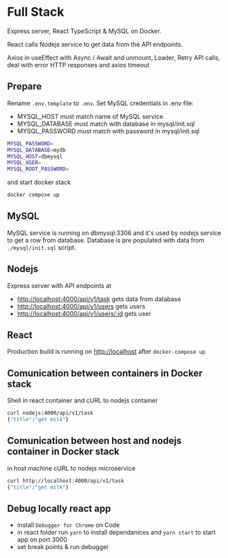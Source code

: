 # Full Stack

Express server, React TypeScript & MySQL on Docker. 

React calls Nodejs service to get data from the API endpoints.

Axios in useEffect with Async / Await and unmount, Loader, Retry API calls, deal with error HTTP responses and axios timeout

## Prepare

Rename `.env.template` to `.env`. Set MySQL credentials in .env file: 
- MYSQL_HOST must match name of MySQL service
- MYSQL_DATABASE must match with database in mysql/init.sql 
- MYSQL_PASSWORD must match with password in mysql/init.sql

```sh
MYSQL_PASSWORD=
MYSQL_DATABASE=mydb
MYSQL_HOST=dbmysql
MYSQL_USER=
MYSQL_ROOT_PASSWORD=
```

and start docker stack

```sh
docker compose up
```

## MySQL

MySQL service is running on dbmysql:3306 and it's used by nodejs service to get a row from database. Database is pre populated with data from `./mysql/init.sql` script.

## Nodejs

Express server with API endpoints at 
- <http://localhost:4000/api/v1/task> gets data from database
- <http://localhost:4000/api/v1/users> gets users
- <http://localhost:4000/api/v1/users/:id> gets user

## React

Production build is running on <http://localhost> after `docker-compose up` 

## Comunication between containers in Docker stack

Shell in react container and cURL to nodejs container
```sh
curl nodejs:4000/api/v1/task
{"title":"get milk"}
```

## Comunication between host and nodejs container in Docker stack

in host machine cURL to nodejs microservice
```sh
curl http://localhost:4000/api/v1/task
{"title":"get milk"}
```

## Debug locally react app

- install `Debugger for Chrome` on Code
- in react folder run `yarn` to install dependanices and `yarn start` to start app on port 3000
- set break points & run debugger
